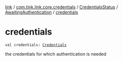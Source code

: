 [link](../../../index.md) / [com.tink.link.core.credentials](../../index.md) / [CredentialsStatus](../index.md) / [AwaitingAuthentication](index.md) / [credentials](./credentials.md)

# credentials

`val credentials: `[`Credentials`](../../../com.tink.model.credentials/-credentials/index.md)

the credentials for which authentication is needed


